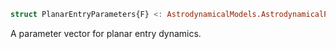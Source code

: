 ```julia
struct PlanarEntryParameters{F} <: AstrodynamicalModels.AstrodynamicalParameters{F, 7}
```

A parameter vector for planar entry dynamics.
